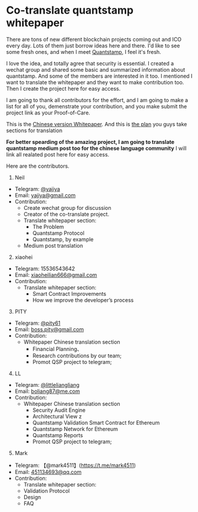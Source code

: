 # Co-translate quantstamp whitepaper

There are tons of new different blockchain projects coming out and ICO every day. Lots of them just borrow ideas here and there. I'd like to see some fresh ones, and when I meet [Quantstamp](http://quantstamp.com/), I feel it's fresh. 

I love the idea, and totally agree that security is essential. I created a wechat group and shared some basic and summarized information about quantstamp. And some of the members are interested in it too. I mentioned I want to translate the whitepaper and they want to make contribution too. Then I create the project here for easy access.

I am going to thank all contributors for the effort, and I am going to make a list for all of you, demenstrate your contribution, and you make submit the project link as your Proof-of-Care. 

This is the [Chinese version Whitepaper](https://github.com/yajiya/quantstamp-summary/blob/master/whitepaper-simplified.md).
And this is [the plan](https://github.com/yajiya/quantstamp-summary/blob/master/whitepaper-translation-plan.md) you guys take sections for translation 

**For better spearding of the amazing project, I am going to translate quantstamp medium post too for the chinese language community**
I will link all realated post here for easy access.

Here are the contributors. 

1. Neil
- Telegram: [@yajiya](https://t.me/yajiya)
- Email: yajiya@gmail.com 
- Contribution: 
    - Create wechat group for discussion 
    - Creator of the co-translate project. 
    - Translate whitepaper section: 
        - The Problem
        - Quantstamp Protocol
        - Quantstamp, by example
	- Medium post translation

2. xiaohei
- Telegram: 15536543642
- Email: xiaoheilian666@gmail.com
- Contribution:
    - Translate whitepaper section: 
        - Smart Contract Improvements 
        - How we improve the developer’s process
        
3. PITY
- Telegram: [@pity61](https://t.me/pity61)
- Email: boss.pity@gmail.com
- Contribution:
    - Whitepaper Chinese translation section
        - Financial Planning、
        - Research contributions by our team;
        - Promot QSP project to telegram;
        
4. LL
- Telegram: [@littleliangliang](https://t.me/littleliangliang)
- Email: boliang87@me.com
- Contribution:
    - Whitepaper Chinese translation section
        - Security Audit Engine
        - Architectural View z
        - Quantstamp Validation Smart Contract for Ethereum 
        - Quantstamp Network for Ethereum
        - Quantstamp Reports
        - Promot QSP project to telegram;

5. Mark
- Telegram: 【@mark4511】(https://t.me/mark4511)
- Email: 451134693@qq.com
- Contribution:
    - Translate whitepaper section:
    - Validation Protocol
    - Design
    - FAQ

